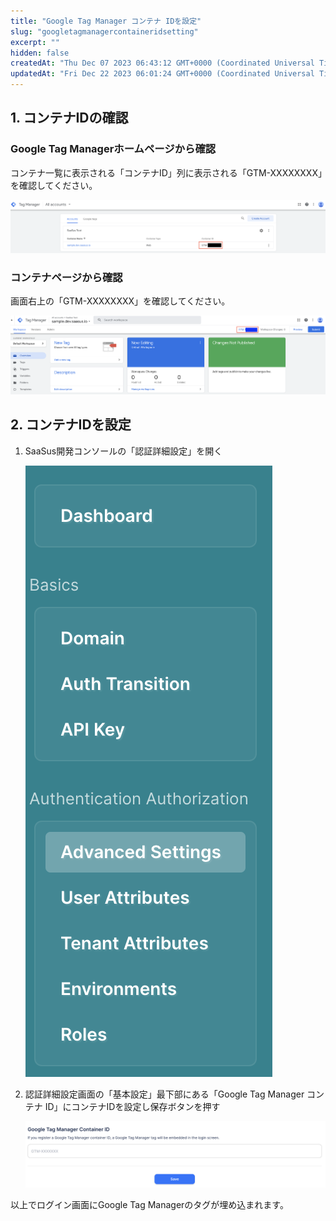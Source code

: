 ```yaml
---
title: "Google Tag Manager コンテナ IDを設定"
slug: "googletagmanagercontaineridsetting"
excerpt: ""
hidden: false
createdAt: "Thu Dec 07 2023 06:43:12 GMT+0000 (Coordinated Universal Time)"
updatedAt: "Fri Dec 22 2023 06:01:24 GMT+0000 (Coordinated Universal Time)"
---
```

## 1. コンテナIDの確認

### Google Tag Managerホームページから確認

コンテナ一覧に表示される「コンテナID」列に表示される「GTM-XXXXXXXX」を確認してください。

![googletagmanagercontaineridsetting-1](/ja/img/part-4/application-settings/googletagmanagersetting/googletagmanagercontaineridsetting-1.png)

### コンテナページから確認

画面右上の「GTM-XXXXXXXX」を確認してください。

![googletagmanagercontaineridsetting-2](/ja/img/part-4/application-settings/googletagmanagersetting/googletagmanagercontaineridsetting-2.png)

## 2. コンテナIDを設定

1. SaaSus開発コンソールの「認証詳細設定」を開く

   ![googletagmanagercontaineridsetting-3](/ja/img/part-4/application-settings/googletagmanagersetting/googletagmanagercontaineridsetting-3.png)
2. 認証詳細設定画面の「基本設定」最下部にある「Google Tag Manager コンテナ ID」にコンテナIDを設定し保存ボタンを押す

   ![googletagmanagercontaineridsetting-4](/ja/img/part-4/application-settings/googletagmanagersetting/googletagmanagercontaineridsetting-4.png)

以上でログイン画面にGoogle Tag Managerのタグが埋め込まれます。
